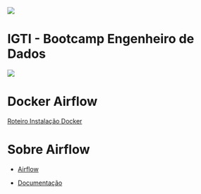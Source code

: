 ![](https://www.igti.com.br/wp-content/themes/wp-bootstrap-4/assets/images/logos/logo-green.png)
# IGTI - Bootcamp Engenheiro de Dados

![](https://airflow.apache.org/images/feature-image.png)
# Docker Airflow

[Roteiro Instalação Docker](https://airflow.apache.org/docs/apache-airflow/stable/start/index.html)

# Sobre Airflow
- [Airflow](https://airflow.apache.org/)

- [Documentação](https://airflow.apache.org/docs/apache-airflow/stable/index.html)
